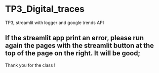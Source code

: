 # TP3_Digital_traces
TP3, streamlit with logger and google trends API 


## If the streamlit app print an error, please run again the pages with the streamlit button at the top of the page on the right. It will be good; 

Thank you for the class ! 
